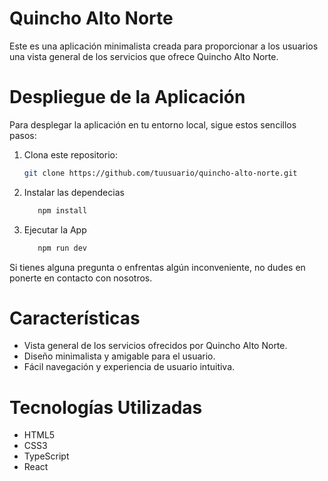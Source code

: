 # Quincho Alto Norte

Este es una aplicación minimalista creada para proporcionar a los usuarios una vista general de los servicios que ofrece Quincho Alto Norte.

# Despliegue de la Aplicación

Para desplegar la aplicación en tu entorno local, sigue estos sencillos pasos:

1. Clona este repositorio:
   ```sh
   git clone https://github.com/tuusuario/quincho-alto-norte.git
   ```

2. Instalar las dependecias
   ```sh
      npm install
   ```

3. Ejecutar la App
   ```js
      npm run dev
   ```

Si tienes alguna pregunta o enfrentas algún inconveniente, no dudes en ponerte en contacto con nosotros.

# Características
- Vista general de los servicios ofrecidos por Quincho Alto Norte.
- Diseño minimalista y amigable para el usuario.
- Fácil navegación y experiencia de usuario intuitiva.

# Tecnologías Utilizadas
- HTML5
- CSS3
- TypeScript
- React
